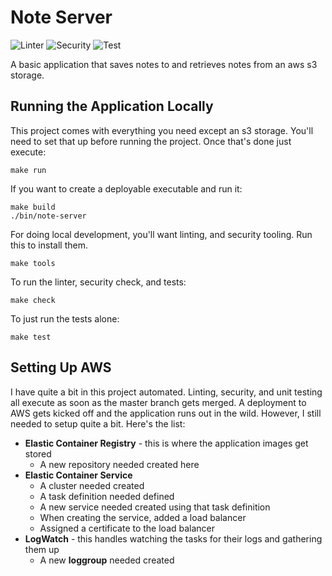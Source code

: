 # Note Server

![Linter](https://github.com/sksmith/note-server/actions/workflows/lint.yml/badge.svg)
![Security](https://github.com/sksmith/note-server/actions/workflows/sec.yml/badge.svg)
![Test](https://github.com/sksmith/note-server/actions/workflows/test.yml/badge.svg)

A basic application that saves notes to and retrieves notes from an aws s3 storage.

## Running the Application Locally

This project comes with everything you need except an s3 storage. You'll need to set
that up before running the project. Once that's done just execute:

```shell
make run
```

If you want to create a deployable executable and run it:

```shell
make build
./bin/note-server
```

For doing local development, you'll want linting, and security tooling. Run this to install them.

```shell
make tools
```

To run the linter, security check, and tests:

```shell
make check
```

To just run the tests alone:

```shell
make test
```

## Setting Up AWS

I have quite a bit in this project automated. Linting, security, and unit testing all execute as
soon as the master branch gets merged. A deployment to AWS gets kicked off and the application runs
out in the wild. However, I still needed to setup quite a bit. Here's the list:

- **Elastic Container Registry** - this is where the application images get stored
  - A new repository needed created here
- **Elastic Container Service** 
  - A cluster needed created
  - A task definition needed defined
  - A new service needed created using that task definition
  - When creating the service, added a load balancer
  - Assigned a certificate to the load balancer
- **LogWatch** - this handles watching the tasks for their logs and gathering them up
  - A new **loggroup** needed created
